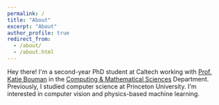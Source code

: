 ```yaml
---
permalink: /
title: "About"
excerpt: "About"
author_profile: true
redirect_from: 
  - /about/
  - /about.html
---
```


Hey there! I'm a second-year PhD student at Caltech working with [Prof. Katie Bouman](http://users.cms.caltech.edu/~klbouman/) in the [Computing & Mathematical Sciences](http://www.cms.caltech.edu/) Department. Previously, I studied computer science at Princeton University. I'm interested in computer vision and physics-based machine learning.
